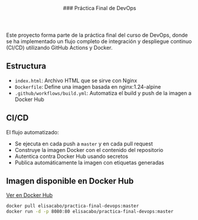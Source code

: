<header>
### Práctica Final de DevOps
</header>

Este proyecto forma parte de la práctica final del curso de DevOps, donde se ha implementado un flujo completo de integración y despliegue continuo (CI/CD) utilizando GitHub Actions y Docker.

## Estructura
- `index.html`: Archivo HTML que se sirve con Nginx
- `Dockerfile`: Define una imagen basada en nginx:1.24-alpine
- `.github/workflows/build.yml`: Automatiza el build y push de la imagen a Docker Hub

## CI/CD
El flujo automatizado:
- Se ejecuta en cada push a `master` y en cada pull request
- Construye la imagen Docker con el contenido del repositorio
- Autentica contra Docker Hub usando secretos
- Publica automáticamente la imagen con etiquetas generadas

## Imagen disponible en Docker Hub
[Ver en Docker Hub](https://hub.docker.com/r/elisacabo/practica-final-devops)

```bash
docker pull elisacabo/practica-final-devops:master
docker run -d -p 8080:80 elisacabo/practica-final-devops:master
